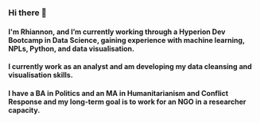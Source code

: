 ### Hi there 👋

#### I'm Rhiannon, and I’m currently working through a Hyperion Dev Bootcamp in Data Science, gaining experience with machine learning, NPLs, Python, and data visualisation. 

#### I currently work as an analyst and am developing my data cleansing and visualisation skills.

#### I have a BA in Politics and an MA in Humanitarianism and Conflict Response and my long-term goal is to work for an NGO in a researcher capacity.

<!--
**ReeBoland/ReeBoland** is a ✨ _special_ ✨ repository because its `README.md` (this file) appears on your GitHub profile.

Here are some ideas to get you started:

- 🔭 I’m currently working through a Hyperion Dev Bootcamp in Data Science, gaining experience with machine learning, NPL, Python
- 🌱 I’m currently learning ...
- 👯 I’m looking to collaborate on ...
- 🤔 I’m looking for help with ...
- 💬 Ask me about ...
- 📫 How to reach me: ...
- 😄 Pronouns: ...
- ⚡ Fun fact: ...
-->
